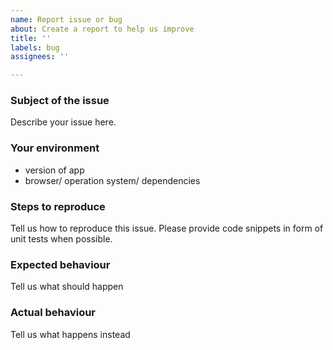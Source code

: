 ```yaml
---
name: Report issue or bug
about: Create a report to help us improve
title: ''
labels: bug
assignees: ''

---
```


### Subject of the issue
Describe your issue here.

### Your environment
* version of app
* browser/ operation system/ dependencies

### Steps to reproduce
Tell us how to reproduce this issue. Please provide code snippets in form of unit tests when possible.

### Expected behaviour
Tell us what should happen

### Actual behaviour
Tell us what happens instead
